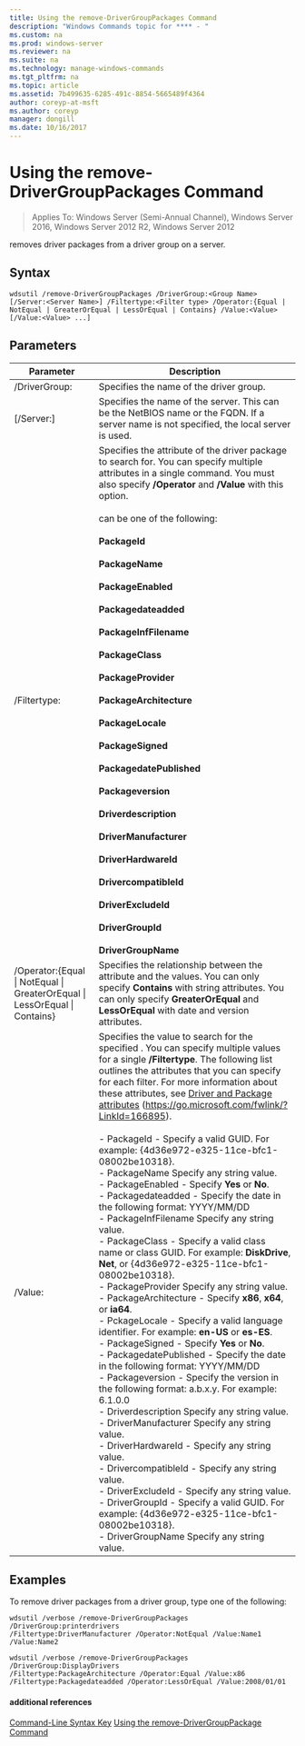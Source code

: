 ```yaml
---
title: Using the remove-DriverGroupPackages Command
description: "Windows Commands topic for **** - "
ms.custom: na
ms.prod: windows-server
ms.reviewer: na
ms.suite: na
ms.technology: manage-windows-commands
ms.tgt_pltfrm: na
ms.topic: article
ms.assetid: 7b499635-6285-491c-8854-5665489f4364
author: coreyp-at-msft
ms.author: coreyp
manager: dongill
ms.date: 10/16/2017
---
```

# Using the remove-DriverGroupPackages Command

>Applies To: Windows Server (Semi-Annual Channel), Windows Server 2016, Windows Server 2012 R2, Windows Server 2012

removes driver packages from a driver group on a server.
## Syntax
```
wdsutil /remove-DriverGroupPackages /DriverGroup:<Group Name> [/Server:<Server Name>] /Filtertype:<Filter type> /Operator:{Equal | NotEqual | GreaterOrEqual | LessOrEqual | Contains} /Value:<Value> [/Value:<Value> ...]
```
## Parameters

|                                         Parameter                                          |                                                                                                                                                                                                                                                                                                                                                                                                                                                                                                                                                                                                                                                                                                                                                                                                                                                                                                          Description                                                                                                                                                                                                                                                                                                                                                                                                                                                                                                                                                                                                                                                                                                                                                                                                                                                                                                          |
|--------------------------------------------------------------------------------------------|-------------------------------------------------------------------------------------------------------------------------------------------------------------------------------------------------------------------------------------------------------------------------------------------------------------------------------------------------------------------------------------------------------------------------------------------------------------------------------------------------------------------------------------------------------------------------------------------------------------------------------------------------------------------------------------------------------------------------------------------------------------------------------------------------------------------------------------------------------------------------------------------------------------------------------------------------------------------------------------------------------------------------------------------------------------------------------------------------------------------------------------------------------------------------------------------------------------------------------------------------------------------------------------------------------------------------------------------------------------------------------------------------------------------------------------------------------------------------------------------------------------------------------------------------------------------------------------------------------------------------------------------------------------------------------------------------------------------------------------------------------------------------------------------------------------------------------|
|                                 /DriverGroup:<Group Name>                                  |                                                                                                                                                                                                                                                                                                                                                                                                                                                                                                                                                                                                                                                                                                                                                                                                                                                                                            Specifies the name of the driver group.                                                                                                                                                                                                                                                                                                                                                                                                                                                                                                                                                                                                                                                                                                                                                                                                                                                                                            |
|                                  [/Server:<Server name>]                                   |                                                                                                                                                                                                                                                                                                                                                                                                                                                                                                                                                                                                                                                                                                                                                                                                                                           Specifies the name of the server. This can be the NetBIOS name or the FQDN. If a server name is not specified, the local server is used.                                                                                                                                                                                                                                                                                                                                                                                                                                                                                                                                                                                                                                                                                                                                                                                                                                            |
|                                 /Filtertype:<Filter type>                                  |                                                                                                                                                                                                                                                                                                                                                                                                                                                                                Specifies the attribute of the driver package to search for. You can specify multiple attributes in a single command. You must also specify **/Operator** and **/Value** with this option.<br /><br /><Filter type> can be one of the following:<br /><br />**PackageId**<br /><br />**PackageName**<br /><br />**PackageEnabled**<br /><br />**Packagedateadded**<br /><br />**PackageInfFilename**<br /><br />**PackageClass**<br /><br />**PackageProvider**<br /><br />**PackageArchitecture**<br /><br />**PackageLocale**<br /><br />**PackageSigned**<br /><br />**PackagedatePublished**<br /><br />**Packageversion**<br /><br />**Driverdescription**<br /><br />**DriverManufacturer**<br /><br />**DriverHardwareId**<br /><br />**DrivercompatibleId**<br /><br />**DriverExcludeId**<br /><br />**DriverGroupId**<br /><br />**DriverGroupName**                                                                                                                                                                                                                                                                                                                                                                                                                                                                                 |
| /Operator:{Equal &#124; NotEqual &#124; GreaterOrEqual &#124; LessOrEqual &#124; Contains} |                                                                                                                                                                                                                                                                                                                                                                                                                                                                                                                                                                                                                                                                                                                                                                                                   Specifies the relationship between the attribute and the values. You can only specify **Contains** with string attributes. You can only specify **GreaterOrEqual** and **LessOrEqual** with date and version attributes.                                                                                                                                                                                                                                                                                                                                                                                                                                                                                                                                                                                                                                                                                                                                                                                                    |
|                                       /Value:<Value>                                       | Specifies the value to search for the specified <attribute>. You can specify multiple values for a single **/Filtertype**. The following list outlines the attributes that you can specify for each filter. For more information about these attributes, see [Driver and Package attributes](https://go.microsoft.com/fwlink/?LinkId=166895) (<https://go.microsoft.com/fwlink/?LinkId=166895>).<br /><br />-   PackageId - Specify a valid GUID. For example: {4d36e972-e325-11ce-bfc1-08002be10318}.<br />-   PackageName   Specify any string value.<br />-   PackageEnabled - Specify **Yes** or **No**.<br />-   Packagedateadded - Specify the date in the following format: YYYY/MM/DD<br />-   PackageInfFilename   Specify any string value.<br />-   PackageClass - Specify a valid class name or class GUID. For example: **DiskDrive**, **Net**, or {4d36e972-e325-11ce-bfc1-08002be10318}.<br />-   PackageProvider   Specify any string value.<br />-   PackageArchitecture - Specify **x86**, **x64**, or **ia64**.<br />-   PckageLocale - Specify a valid language identifier. For example: **en-US** or **es-ES**.<br />-   PackageSigned - Specify **Yes** or **No**.<br />-   PackagedatePublished - Specify the date in the following format: YYYY/MM/DD<br />-   Packageversion - Specify the version in the following format: a.b.x.y. For example: 6.1.0.0<br />-   Driverdescription   Specify any string value.<br />-   DriverManufacturer   Specify any string value.<br />-   DriverHardwareId - Specify any string value.<br />-   DrivercompatibleId - Specify any string value.<br />-   DriverExcludeId - Specify any string value.<br />-   DriverGroupId - Specify a valid GUID. For example: {4d36e972-e325-11ce-bfc1-08002be10318}.<br />-   DriverGroupName   Specify any string value. |

## <a name="BKMK_examples"></a>Examples
To remove driver packages from a driver group, type one of the following:
```
wdsutil /verbose /remove-DriverGroupPackages /DriverGroup:printerdrivers
/Filtertype:DriverManufacturer /Operator:NotEqual /Value:Name1 /Value:Name2
```
```
wdsutil /verbose /remove-DriverGroupPackages /DriverGroup:DisplayDrivers
/Filtertype:PackageArchitecture /Operator:Equal /Value:x86
/Filtertype:Packagedateadded /Operator:LessOrEqual /Value:2008/01/01
```
#### additional references
[Command-Line Syntax Key](command-line-syntax-key.md)
[Using the remove-DriverGroupPackage Command](using-the-remove-drivergrouppackage-command.md)

